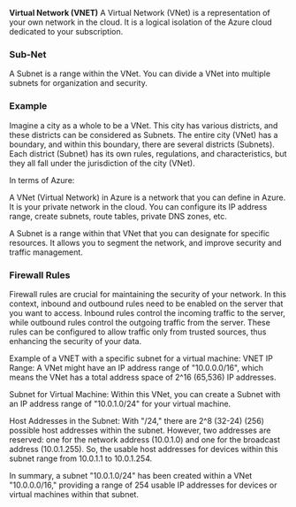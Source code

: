 **Virtual Network (VNET)**
A Virtual Network (VNet) is a representation of your own network in the cloud. It is a logical isolation of the Azure cloud dedicated to your subscription.

### Sub-Net
A Subnet is a range within the VNet. You can divide a VNet into multiple subnets for organization and security.

### Example
Imagine a city as a whole to be a VNet. This city has various districts, and these districts can be considered as Subnets. The entire city (VNet) has a boundary, and within this boundary, there are several districts (Subnets). Each district (Subnet) has its own rules, regulations, and characteristics, but they all fall under the jurisdiction of the city (VNet).

In terms of Azure:

A VNet (Virtual Network) in Azure is a network that you can define in Azure. It is your private network in the cloud. You can configure its IP address range, create subnets, route tables, private DNS zones, etc.

A Subnet is a range within that VNet that you can designate for specific resources. It allows you to segment the network, and improve security and traffic management.

### Firewall Rules
Firewall rules are crucial for maintaining the security of your network. In this context, inbound and outbound rules need to be enabled on the server that you want to access. Inbound rules control the incoming traffic to the server, while outbound rules control the outgoing traffic from the server. These rules can be configured to allow traffic only from trusted sources, thus enhancing the security of your data.

Example of a VNET with a specific subnet for a virtual machine:
VNET IP Range: A VNet might have an IP address range of "10.0.0.0/16", which means the VNet has a total address space of 2^16 (65,536) IP addresses.

Subnet for Virtual Machine: Within this VNet, you can create a Subnet with an IP address range of "10.0.1.0/24" for your virtual machine.

Host Addresses in the Subnet: With "/24," there are 2^8 (32-24) (256) possible host addresses within the subnet. However, two addresses are reserved: one for the network address (10.0.1.0) and one for the broadcast address (10.0.1.255). So, the usable host addresses for devices within this subnet range from 10.0.1.1 to 10.0.1.254.

In summary, a subnet "10.0.1.0/24" has been created within a VNet "10.0.0.0/16," providing a range of 254 usable IP addresses for devices or virtual machines within that subnet.
